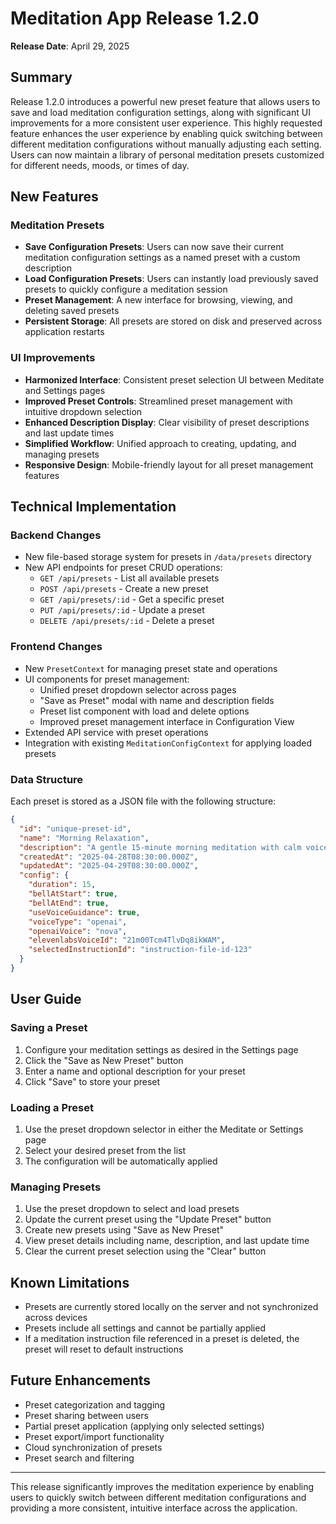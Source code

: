 # Meditation App Release 1.2.0

**Release Date**: April 29, 2025

## Summary

Release 1.2.0 introduces a powerful new preset feature that allows users to save and load meditation configuration settings, along with significant UI improvements for a more consistent user experience. This highly requested feature enhances the user experience by enabling quick switching between different meditation configurations without manually adjusting each setting. Users can now maintain a library of personal meditation presets customized for different needs, moods, or times of day.

## New Features

### Meditation Presets

- **Save Configuration Presets**: Users can now save their current meditation configuration settings as a named preset with a custom description
- **Load Configuration Presets**: Users can instantly load previously saved presets to quickly configure a meditation session
- **Preset Management**: A new interface for browsing, viewing, and deleting saved presets
- **Persistent Storage**: All presets are stored on disk and preserved across application restarts

### UI Improvements

- **Harmonized Interface**: Consistent preset selection UI between Meditate and Settings pages
- **Improved Preset Controls**: Streamlined preset management with intuitive dropdown selection
- **Enhanced Description Display**: Clear visibility of preset descriptions and last update times
- **Simplified Workflow**: Unified approach to creating, updating, and managing presets
- **Responsive Design**: Mobile-friendly layout for all preset management features

## Technical Implementation

### Backend Changes

- New file-based storage system for presets in `/data/presets` directory
- New API endpoints for preset CRUD operations:
  - `GET /api/presets` - List all available presets
  - `POST /api/presets` - Create a new preset
  - `GET /api/presets/:id` - Get a specific preset
  - `PUT /api/presets/:id` - Update a preset
  - `DELETE /api/presets/:id` - Delete a preset

### Frontend Changes

- New `PresetContext` for managing preset state and operations
- UI components for preset management:
  - Unified preset dropdown selector across pages
  - "Save as Preset" modal with name and description fields
  - Preset list component with load and delete options
  - Improved preset management interface in Configuration View
- Extended API service with preset operations
- Integration with existing `MeditationConfigContext` for applying loaded presets

### Data Structure

Each preset is stored as a JSON file with the following structure:

```json
{
  "id": "unique-preset-id",
  "name": "Morning Relaxation",
  "description": "A gentle 15-minute morning meditation with calm voice guidance",
  "createdAt": "2025-04-28T08:30:00.000Z", 
  "updatedAt": "2025-04-29T08:30:00.000Z",
  "config": {
    "duration": 15,
    "bellAtStart": true,
    "bellAtEnd": true,
    "useVoiceGuidance": true,
    "voiceType": "openai",
    "openaiVoice": "nova",
    "elevenlabsVoiceId": "21m00Tcm4TlvDq8ikWAM",
    "selectedInstructionId": "instruction-file-id-123"
  }
}
```

## User Guide

### Saving a Preset

1. Configure your meditation settings as desired in the Settings page
2. Click the "Save as New Preset" button
3. Enter a name and optional description for your preset
4. Click "Save" to store your preset

### Loading a Preset

1. Use the preset dropdown selector in either the Meditate or Settings page
2. Select your desired preset from the list
3. The configuration will be automatically applied

### Managing Presets

1. Use the preset dropdown to select and load presets
2. Update the current preset using the "Update Preset" button
3. Create new presets using "Save as New Preset"
4. View preset details including name, description, and last update time
5. Clear the current preset selection using the "Clear" button

## Known Limitations

- Presets are currently stored locally on the server and not synchronized across devices
- Presets include all settings and cannot be partially applied
- If a meditation instruction file referenced in a preset is deleted, the preset will reset to default instructions

## Future Enhancements

- Preset categorization and tagging
- Preset sharing between users
- Partial preset application (applying only selected settings)
- Preset export/import functionality
- Cloud synchronization of presets
- Preset search and filtering

---

This release significantly improves the meditation experience by enabling users to quickly switch between different meditation configurations and providing a more consistent, intuitive interface across the application.